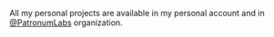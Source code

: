 All my personal projects are available in my personal account and in [@PatronumLabs](https://github.com/Patronum-Labs) organization.
